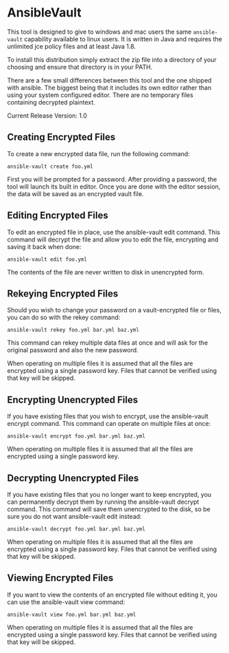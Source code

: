 # AnsibleVault

This tool is designed to give to windows and mac users the same `ansible-vault` capability
available to linux users. It is written in Java and requires the unlimited jce policy files
and at least Java 1.8.

To install this distribution simply extract the zip file into a directory of your choosing
and ensure that directory is in your PATH.

There are a few small differences between this tool and the one shipped with ansible. The
biggest being that it includes its own editor rather than using your system configured
editor. There are no temporary files containing decrypted plaintext.

Current Release Version: 1.0


Creating Encrypted Files
------------------------

To create a new encrypted data file, run the following command:

```
ansible-vault create foo.yml
```

First you will be prompted for a password. After providing a password, the tool will
launch its built in editor. Once you are done with the editor session, the data will be
saved as an encrypted vault file.


Editing Encrypted Files
-----------------------

To edit an encrypted file in place, use the ansible-vault edit command. This command will
decrypt the file and allow you to edit the file, encrypting and saving it back when done:

```
ansible-vault edit foo.yml
```

The contents of the file are never written to disk in unencrypted form.


Rekeying Encrypted Files
------------------------

Should you wish to change your password on a vault-encrypted file or files, you can do so
with the rekey command:

```
ansible-vault rekey foo.yml bar.yml baz.yml
```

This command can rekey multiple data files at once and will ask for the original password
and also the new password.

When operating on multiple files it is assumed that all the files are encrypted using a
single password key. Files that cannot be verified using that key will be skipped.


Encrypting Unencrypted Files
----------------------------

If you have existing files that you wish to encrypt, use the ansible-vault encrypt command.
This command can operate on multiple files at once:

```
ansible-vault encrypt foo.yml bar.yml baz.yml
```

When operating on multiple files it is assumed that all the files are encrypted using a
single password key.



Decrypting Unencrypted Files
----------------------------

If you have existing files that you no longer want to keep encrypted, you can permanently
decrypt them by running the ansible-vault decrypt command. This command will save them
unencrypted to the disk, so be sure you do not want ansible-vault edit instead:

```
ansible-vault decrypt foo.yml bar.yml baz.yml
```

When operating on multiple files it is assumed that all the files are encrypted using a
single password key. Files that cannot be verified using that key will be skipped.



Viewing Encrypted Files
-----------------------

If you want to view the contents of an encrypted file without editing it, you can use the
ansible-vault view command:

```
ansible-vault view foo.yml bar.yml baz.yml
```

When operating on multiple files it is assumed that all the files are encrypted using a
single password key. Files that cannot be verified using that key will be skipped.


